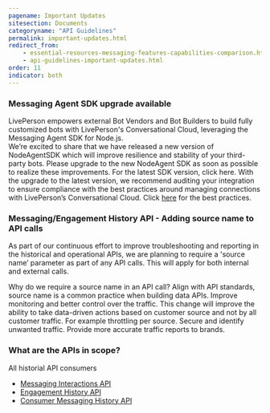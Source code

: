 ```yaml
---
pagename: Important Updates
sitesection: Documents
categoryname: "API Guidelines"
permalink: important-updates.html
redirect_from:
    - essential-resources-messaging-features-capabilities-comparison.html
    - api-guidelines-important-updates.html
order: 11
indicator: both
---
```


### Messaging Agent SDK upgrade available
LivePerson empowers external Bot Vendors and Bot Builders to build fully customized bots with LivePerson's Conversational Cloud, leveraging the Messaging Agent SDK for Node.js.  
We’re excited to share that we have released a new version of NodeAgentSDK which will improve resilience and stability of your third-party bots. Please upgrade to the new NodeAgent SDK as soon as possible to realize these improvements. For the latest SDK version, click here.
With the upgrade to the latest version, we recommend auditing your integration to ensure compliance with the best practices around managing connections with LivePerson’s Conversational Cloud. Click [here](https://github.com/LivePersonInc/node-agent-sdk/wiki/NodeAgentSDK-Connection-Best-Practices) for the best practices.

### Messaging/Engagement History API - Adding source name to API calls
As part of our continuous effort to improve troubleshooting and reporting in the historical and operational APIs, we are planning to require a 'source name’ parameter as part of any API calls. This will apply for both internal and external calls. 

Why do we require a source name in an API call?
Align with API standards, source name is a common practice when building data APIs.
Improve monitoring and better control over the traffic. This change will improve the ability to take data-driven actions based on customer source and not by all customer traffic. For example throttling per source.
Secure and identify unwanted traffic.
Provide more accurate traffic reports to brands.

### What are the APIs in scope?
All historial API consumers

* [Messaging Interactions API](https://developers.liveperson.com/messaging-interactions-api-overview.html)
* [Engagement History API](https://developers.liveperson.com/engagement-history-api-overview.html)
* [Consumer Messaging History API](https://developers.liveperson.com/consumer-messaging-history-api-overview.html)
